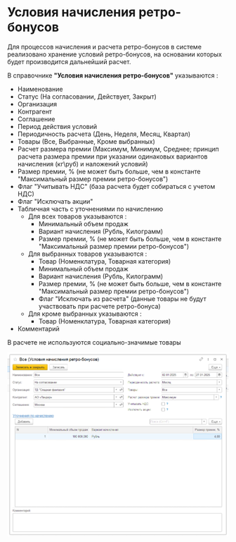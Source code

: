 # Условия начисления ретро-бонусов

Для процессов начисления и расчета ретро-бонусов в системе реализовано хранение условий ретро-бонусов, на основании которых будет производится дальнейший расчет. 

В справочнике **"Условия начисления ретро-бонусов"** указываются : 
- Наименование
- Статус (На согласовании, Действует, Закрыт)
- Организация
- Контрагент
- Соглашение
- Период действия условий
- Периодичность расчета (День, Неделя, Месяц, Квартал)
- Товары (Все, Выбранные, Кроме выбранных)
- Расчет размера премии (Максимум, Минимум, Среднее; принцип расчета размера премии при указании одинаковых вариантов начисления (кг\руб) и наложений условий)
- Размер премии, % (не может быть больше, чем в константе "Максимальный размер премии ретро-бонусов")
- Флаг "Учитывать НДС" (база расчета будет собираться с учетом НДС)
- Флаг "Исключать акции"
- Табличная часть с уточнениями по начислению
    - Для всех товаров указываются : 
        - Минимальный объем продаж
        - Вариант начисления (Рубль, Килограмм)
        - Размер премии, % (не может быть больше, чем в константе "Максимальный размер премии ретро-бонусов")
    - Для выбранных товаров указываются : 
        - Товар (Номенклатура, Товарная категория)
        - Минимальный объем продаж
        - Вариант начисления (Рубль, Килограмм)
        - Размер премии, % (не может быть больше, чем в константе "Максимальный размер премии ретро-бонусов")
        - Флаг "Исключать из расчета" (данные товары не будут участвовать при расчете ретро-бонуса)
    - Для кроме выбранных указываются : 
        - Товар (Номенклатура, Товарная категория)
- Комментарий

В расчете не используются социально-значимые товары

[![1]][1]  

[1]: 1.png 